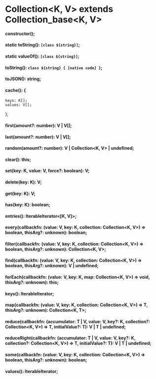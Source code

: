 # Collection<K, V> extends Collection_base<K, V> 

#### constructor();
#### static toString(): `[class ${string}]`;
#### static valueOf(): `[class ${string}]`;
#### toString(): `class ${string} { [native code] }`;
#### toJSON(): string;
#### cache(): {
    keys: K[];
    values: V[];
};
#### first(amount?: number): V | V[];
#### last(amount?: number): V | V[];
#### random(amount?: number): V | Collection<K, V> | undefined;
#### clear(): this;
#### set(key: K, value: V, force?: boolean): V;
#### delete(key: K): V;
#### get(key: K): V;
#### has(key: K): boolean;
#### entries(): IterableIterator<[K, V]>;
#### every(callbackfn: (value: V, key: K, collection: Collection<K, V>) => boolean, thisArg?: unknown): boolean;
#### filter(callbackfn: (value: V, key: K, collection: Collection<K, V>) => boolean, thisArg?: unknown): Collection<K, V>;
#### find(callbackfn: (value: V, key: K, collection: Collection<K, V>) => boolean, thisArg?: unknown): V | undefined;
#### forEach(callbackfn: (value: V, key: K, map: Collection<K, V>) => void, thisArg?: unknown): this;
#### keys(): IterableIterator<K>;
#### map<T>(callbackfn: (value: V, key: K, collection: Collection<K, V>) => T, thisArg?: unknown): Collection<K, T>;
#### reduce<T>(callbackfn: (accumulator: T | V, value: V, key?: K, collection?: Collection<K, V>) => T, initialValue?: T): V | T | undefined;
#### reduceRight<T>(callbackfn: (accumulator: T | V, value: V, key?: K, collection?: Collection<K, V>) => T, initialValue?: T): V | T | undefined;
#### some(callbackfn: (value: V, key: K, collection: Collection<K, V>) => boolean, thisArg?: unknown): boolean;
#### values(): IterableIterator<V>;

